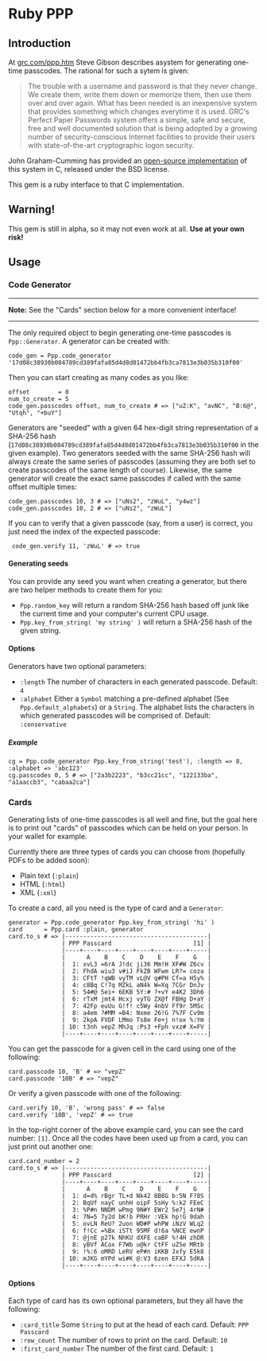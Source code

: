 Ruby PPP
========

Introduction
------------

At [grc.com/ppp.htm](http://www.grc.com/ppp.htm) Steve Gibson describes asystem for generating one-time passcodes. The
rational for such a sytem is given:

> The trouble with a username and password is that they never change. We create them, write them down or memorize them,
> then use them over and over again. What has been needed is an inexpensive system that provides something which
> changes everytime it is used. GRC's Perfect Paper Passwords system offers a simple, safe and secure, free and well
> documented solution that is being adopted by a growing number of security-conscious Internet facilities to provide
> their users with state-of-the-art cryptographic logon security.

John Graham-Cumming has provided an [open-source implementation](http://www.jgc.org/blog/pppv3-c.zip) of this system in
C, released under the BSD license.

This gem is a ruby interface to that C implementation.

Warning!
--------

This gem is still in alpha, so it may not even work at all. **Use at your own risk!**

Usage
-----


### Code Generator ###
- - - - - - - - -
**Note:** See the "Cards" section below for a more convenient interface!
- - - - - - - - -

The only required object to begin generating one-time passcodes is `Ppp::Generator`. A generator can be created with:

    code_gen = Ppp.code_generator '17d08c38930b084789cd389fafa85d4d8d01472bb4fb3ca7813e3b035b310f00'

Then you can start creating as many codes as you like:

    offset        = 0
    num_to_create = 5
    code_gen.passcodes offset, num_to_create # => ["uZ:K", "avNC", "B:6@", "Utqh", "+buY"]

Generators are "seeded" with a given 64 hex-digit string representation of a SHA-256 hash
(`17d08c38930b084789cd389fafa85d4d8d01472bb4fb3ca7813e3b035b310f00` in the given example). Two generators seeded with
the same SHA-256 hash will always create the same series of passcodes (assuming they are both set to create passcodes
of the same length of course). Likewise, the same generator will create the exact same passcodes if called with the
same offset multiple times:

    code_gen.passcodes 10, 3 # => ["uNs2", "zWuL", "y4wz"]
    code_gen.passcodes 10, 2 # => ["uNs2", "zWuL"]

If you can to verify that a given passcode (say, from a user) is correct, you just need the index of the expected
passcode:

     code_gen.verify 11, 'zWuL' # => true


#### Generating seeds ####

You can provide any seed you want when creating a generator, but there are two helper methods to create them for you:

- `Ppp.random_key` will return a random SHA-256 hash based off junk like the current time and your computer's
  current CPU usage.
- `Ppp.key_from_string( 'my string' )` will return a SHA-256 hash of the given string.


#### Options ####

Generators have two optional parameters:

- `:length`   The number of characters in each generated passcode. Default: `4`
- `:alphabet` Either a `Symbol` matching a pre-defined alphabet (See `Ppp.default_alphabets`) or a `String`. The
  alphabet lists the characters in which generated passcodes will be comprised of. Default: `:conservative`

##### Example #####
    cg = Ppp.code_generator Ppp.key_from_string('test'), :length => 8, :alphabet => 'abc123'
    cg.passcodes 0, 5 # => ["2a3b2223", "b3cc21cc", "122133ba", "a1aaccb3", "cabaa2ca"]


### Cards ###

Generating lists of one-time passcodes is all well and fine, but the goal here is to print out "cards" of passcodes
which can be held on your person. In your wallet for example.

Currently there are three types of cards you can choose from (hopefully PDFs to be added soon): 

- Plain text (`:plain`)
- HTML (`:html`)
- XML (`:xml`)

To create a card, all you need is the type of card and a `Generator`:

    generator = Ppp.code_generator Ppp.key_from_string( 'hi' )
    card      = Ppp.card :plain, generator
    card.to_s # => |----------------------------------------|
                   | PPP Passcard                       [1] |
                   |----+----+----+----+----+----+----+-----|
                   |      A    B    C    D    E    F    G   |
                   |  1: xvL3 =6rA J!dc ji36 Mm!H XF#W Z6cv |
                   |  2: FhdA wiu3 v#iJ FkZB WFwm LR?= coza |
                   |  3: CFtT !qWB vyTM vL@V q#PH Cf=a H5y% |
                   |  4: c8Bq C!7q MZkL aN4k W=Xq 7CGr DnJv |
                   |  5: 54#@ 5ei+ 6EKB 5Y:# ?+vY e4K2 3Dh6 |
                   |  6: rTxM jmt4 Hcxj vyTG ZX@f FBHg D+aY |
                   |  7: 42Fp euUu G!f! c5Wy 4nbV Ff9r 5MSc |
                   |  8: a4em ?#MM =B4: Nxme 26!G 7%7F Cv9m |
                   |  9: 2kpA FVDF LMmo Ts8e Fe+j n!ox %:Ym |
                   | 10: t3nh vepZ MhJq :Ps3 +Fph vxz# X=FV |
                   |----+----+----+----+----+----+----+-----|

You can get the passcode for a given cell in the card using one of the following:

    card.passcode 10, 'B' # => "vepZ"
    card.passcode '10B' # => "vepZ"

Or verify a given passcode with one of the following:

    card.verify 10, 'B', 'wrong pass' # => false
    card.verify '10B', 'vepZ' # => true

In the top-right corner of the above example card, you can see the card number: `[1]`. Once all the codes have been used
up from a card, you can just print out another one:

    card.card_number = 2
    card.to_s # => |----------------------------------------|
                   | PPP Passcard                       [2] |
                   |----+----+----+----+----+----+----+-----|
                   |      A    B    C    D    E    F    G   |
                   |  1: d=d% rBgr TL+d Nk42 8B8G b:5N F?8S |
                   |  2: BqUf nayC unhH oipF 5sHy %:k2 FEeC |
                   |  3: %P#n NNDM wPmg 9N#Y EWr2 5e7j 4rN# |
                   |  4: 7N=5 7y2d bK!b PRHr :VEk hp!G 9dah |
                   |  5: ovLN ReU? 2uon WD#P whPW iNzV WLq2 |
                   |  6: f!Cc =%Bx iSTt 95MF d!6a %NCE ewnP |
                   |  7: @jnE p27k NhKU dXFE caBF %!4H zhDR |
                   |  8: yBVf ACox F7Wb u@kr CtFF uZSe MRtb |
                   |  9: !%:6 oMRD LeRV eP#n iKKB Jxfy E5k8 |
                   | 10: mJKG mYPd wi#K @:V3 6zen EFXJ 5dKA |
                   |----+----+----+----+----+----+----+-----|

#### Options ####

Each type of card has its own optional parameters, but they all have the following:

- `:card_title`        Some `String` to put at the head of each card. Default: `PPP Passcard`
- `:row_count`         The number of rows to print on the card. Default: `10`
- `:first_card_number` The number of the first card. Default: `1`
